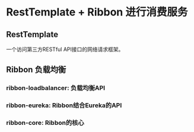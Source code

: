 # RestTemplate + Ribbon 进行消费服务

## RestTemplate
一个访问第三方RESTful API接口的网络请求框架。

## Ribbon 负载均衡

### ribbon-loadbalancer: 负载均衡API

### ribbon-eureka: Ribbon结合Eureka的API

### ribbon-core: Ribbon的核心


